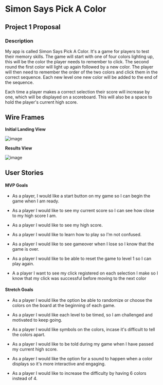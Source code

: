 # Simon Says Pick A Color

## Project 1 Proposal

### Description

My app is called Simon Says Pick A Color. It's a game for players to test their memory skills. The game will start with one of four colors lighting up, this will be the color the player needs to remember to click. The second round the first color will light up again followed by a new color. The player will then need to remember the order of the two colors and click them in the correct sequence. Each new level one new color will be added to the end of the sequence.

Each time a player makes a correct selection their score will increase by one, which will be displayed on a scoreboard. This will also be a space to hold the player's current high score.

## Wire Frames

**Initial Landing View**

![image](https://user-images.githubusercontent.com/66636074/87163493-73fb8300-c295-11ea-9489-302ad9baf71a.png)

**Results View**

![image](https://user-images.githubusercontent.com/66636074/87163572-8ecdf780-c295-11ea-98f5-5749c8144927.png)

## User Stories

#### MVP Goals

- As a player, I would like a start button on my game so I can begin the game when I am ready.

- As a player I would like to see my current score so I can see how close to my high score I am.

- As a player I would like to see my high score.

- As a player I would like to learn how to play so I'm not confused.

- As a player I would like to see gameover when I lose so I know that the game is over.

- As a player I would like to be able to reset the game to level 1 so I can play again.

- A a player I want to see my click registered on each selection I make so I know that my click was successful before moving to the next color

#### Stretch Goals

- As a player I would like the option be able to randomize or choose the colors on the board at the beginning of each game.

- As a player I would like each level to be timed, so I am challenged and motivated to keep going.

- As a player I would like symbols on the colors, incase it's difficult to tell the colors apart.

- As a player I would like to be told during my game when I have passed my current high score.

- As a player I would like the option for a sound to happen when a color displays so it's more interactive and engaging.

- As a player I would like to increase the difficulty by having 6 colors instead of 4.
